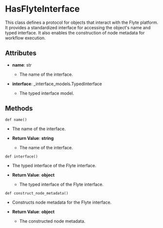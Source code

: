 # HasFlyteInterface

This class defines a protocol for objects that interact with the Flyte platform. It provides a standardized interface for accessing the object&#x27;s name and typed interface. It also enables the construction of node metadata for workflow execution.

## Attributes

- **name**: str
  - The name of the interface.

- **interface**: _interface_models.TypedInterface
  - The typed interface model.



## Methods
```@classmethod
def name()
```
-  The name of the interface.

- **Return Value**:
**string**
  - The name of the interface.
```@classmethod
def interface()
```
-  The typed interface of the Flyte interface.

- **Return Value**:
**object**
  - The typed interface of the Flyte interface.
```@classmethod
def construct_node_metadata()
```
-  Constructs node metadata for the Flyte interface.

- **Return Value**:
**object**
  - The constructed node metadata.
